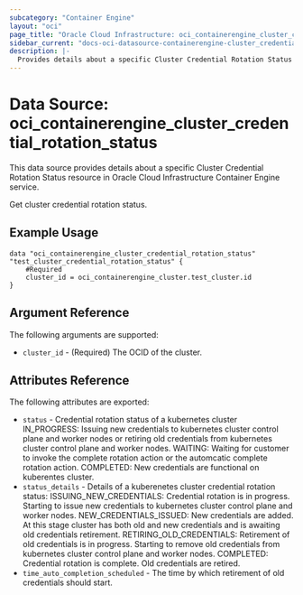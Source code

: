 ```yaml
---
subcategory: "Container Engine"
layout: "oci"
page_title: "Oracle Cloud Infrastructure: oci_containerengine_cluster_credential_rotation_status"
sidebar_current: "docs-oci-datasource-containerengine-cluster_credential_rotation_status"
description: |-
  Provides details about a specific Cluster Credential Rotation Status in Oracle Cloud Infrastructure Container Engine service
---
```


# Data Source: oci_containerengine_cluster_credential_rotation_status
This data source provides details about a specific Cluster Credential Rotation Status resource in Oracle Cloud Infrastructure Container Engine service.

Get cluster credential rotation status.

## Example Usage

```hcl
data "oci_containerengine_cluster_credential_rotation_status" "test_cluster_credential_rotation_status" {
	#Required
	cluster_id = oci_containerengine_cluster.test_cluster.id
}
```

## Argument Reference

The following arguments are supported:

* `cluster_id` - (Required) The OCID of the cluster.


## Attributes Reference

The following attributes are exported:

* `status` - Credential rotation status of a kubernetes cluster IN_PROGRESS: Issuing new credentials to kubernetes cluster control plane and worker nodes or retiring old credentials from kubernetes cluster control plane and worker nodes. WAITING: Waiting for customer to invoke the complete rotation action or the automcatic complete rotation action. COMPLETED: New credentials are functional on kuberentes cluster. 
* `status_details` - Details of a kuberenetes cluster credential rotation status: ISSUING_NEW_CREDENTIALS: Credential rotation is in progress. Starting to issue new credentials to kubernetes cluster control plane and worker nodes. NEW_CREDENTIALS_ISSUED: New credentials are added. At this stage cluster has both old and new credentials and is awaiting old credentials retirement. RETIRING_OLD_CREDENTIALS: Retirement of old credentials is in progress. Starting to remove old credentials from kubernetes cluster control plane and worker nodes. COMPLETED: Credential rotation is complete. Old credentials are retired. 
* `time_auto_completion_scheduled` - The time by which retirement of old credentials should start.

